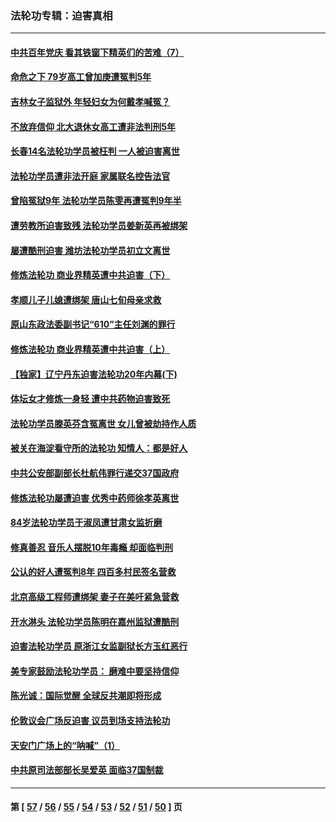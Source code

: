 ### 法轮功专辑：迫害真相
---
#### [中共百年党庆 看其铁窗下精英们的苦难（7）](../../pages/nf4379/n13129843.md?08030430) 
#### [命危之下 79岁高工曾加庚遭冤判5年](../../pages/nf4379/n13130971.md?08030430) 
#### [吉林女子监狱外 年轻妇女为何戴孝喊冤？](../../pages/nf4379/n13130358.md?08030430) 
#### [不放弃信仰 北大退休女高工遭非法判刑5年](../../pages/nf4379/n13129651.md?08030430) 
#### [长春14名法轮功学员被枉判 一人被迫害离世](../../pages/nf4379/n13128451.md?08030430) 
#### [法轮功学员遭非法开庭 家属联名控告法官](../../pages/nf4379/n13128279.md?08030430) 
#### [曾陷冤狱9年 法轮功学员陈雯再遭冤判9年半](../../pages/nf4379/n13125244.md?08030430) 
#### [遭劳教所迫害致残 法轮功学员姜新英再被绑架](../../pages/nf4379/n13125160.md?08030430) 
#### [屡遭酷刑迫害 潍坊法轮功学员初立文离世](../../pages/nf4379/n13124744.md?08030430) 
#### [修炼法轮功 商业界精英遭中共迫害（下）](../../pages/nf4379/n13124311.md?08030430) 
#### [孝顺儿子儿媳遭绑架 唐山七旬母亲求救](../../pages/nf4379/n13122530.md?08030430) 
#### [原山东政法委副书记“610”主任刘渊的罪行](../../pages/nf4379/n13122335.md?08030430) 
#### [修炼法轮功 商业界精英遭中共迫害（上）](../../pages/nf4379/n13121470.md?08030430) 
#### [【独家】辽宁丹东迫害法轮功20年内幕(下)](../../pages/nf4379/n13089343.md?08030430) 
#### [体坛女才修炼一身轻 遭中共药物迫害致死](../../pages/nf4379/n13116757.md?08030430) 
#### [法轮功学员滕英芬含冤离世 女儿曾被劫持作人质](../../pages/nf4379/n13114247.md?08030430) 
#### [被关在海淀看守所的法轮功 知情人：都是好人](../../pages/nf4379/n13114603.md?08030430) 
#### [中共公安部副部长杜航伟罪行递交37国政府](../../pages/nf4379/n13114594.md?08030430) 
#### [修炼法轮功屡遭迫害 优秀中药师徐孝英离世](../../pages/nf4379/n13113852.md?08030430) 
#### [84岁法轮功学员于淑凤遭甘肃女监折磨](../../pages/nf4379/n13112426.md?08030430) 
#### [修真善忍 音乐人摆脱10年毒瘾 却面临判刑](../../pages/nf4379/n13110899.md?08030430) 
#### [公认的好人遭冤判8年 四百多村民签名营救](../../pages/nf4379/n13110666.md?08030430) 
#### [北京高级工程师遭绑架 妻子在美吁紧急营救](../../pages/nf4379/n13110809.md?08030430) 
#### [开水淋头 法轮功学员陈明在嘉州监狱遭酷刑](../../pages/nf4379/n13110233.md?08030430) 
#### [迫害法轮功学员 原浙江女监副狱长方玉红恶行](../../pages/nf4379/n13104344.md?08030430) 
#### [美专家鼓励法轮功学员： 磨难中要坚持信仰](../../pages/nf4379/n13108359.md?08030430) 
#### [陈光诚：国际觉醒 全球反共潮即将形成](../../pages/nf4379/n13108247.md?08030430) 
#### [伦敦议会广场反迫害 议员到场支持法轮功](../../pages/nf4379/n13107603.md?08030430) 
#### [天安门广场上的“呐喊”（1）](../../pages/nf4379/n13105277.md?08030430) 
#### [中共原司法部部长吴爱英 面临37国制裁](../../pages/nf4379/n13105023.md?08030430) 

---
#### 第 [ [57](./57.md?08030430) / [56](./56.md?08030430) / [55](./55.md?08030430) / [54](./54.md?08030430) / [53](./53.md?08030430) / [52](./52.md?08030430) / [51](./51.md?08030430) / [50](./50.md?08030430) ] 页
